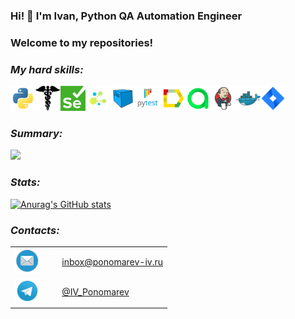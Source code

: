 ### Hi! 👋 I'm Ivan, Python QA Automation Engineer

### Welcome to my repositories!

### *My hard skills:*

<img src="icons/Python_logo_and_wordmark.svg" height="40" width="40" /><img src="icons/requests.png" height="40" width="40" /><img src="icons/Selenium.png" height="40" width="40" /><img src="icons/selene.png" height="40" width="40" /><img src="icons/Selenoid.svg" height="40" width="40" /><img src="icons/Pytest_logo.svg" height="40" width="40" /><img src="icons/Allure_Report.svg" height="40" width="40" /><img src="icons/Allure_EE.svg" height="40" width="40" /><img src="icons/Jenkins.svg" height="40" width="40" /><img src="icons/Docker.svg" height="40" width="40" /><img src="icons/Jira.svg" height="40" width="40" />

### *Summary:*

![](https://github-profile-summary-cards.vercel.app/api/cards/profile-details?username=ponomarev-iv1986)

### *Stats:*

[![Anurag's GitHub stats](https://github-readme-stats.vercel.app/api?username=ponomarev-iv1986)](https://github.com/ponomarev-iv1986/github-readme-stats)

### *Contacts:*

<table width="100%" border="0">
  <tr> 
    <td width="30%" valign="bottom"><img src="icons/Mail.png" height="40" width="40"></td>
    <td valign="middle"><a href="inbox@ponomarev-iv.ru">inbox@ponomarev-iv.ru</a></td>
  </tr>
  <tr>
    <td width="30%" valign="bottom"><img src="icons/Telegram.svg" height="40" width="40"></td>
    <td valign="middle"><a href="https://t.me/IV_Ponomarev">@IV_Ponomarev</a></td>
  </tr>
</table>

<!--
**ponomarev-iv1986/ponomarev-iv1986** is a ✨ _special_ ✨ repository because its `README.md` (this file) appears on your GitHub profile.

Here are some ideas to get you started:

- 🔭 I’m currently working on ...
- 🌱 I’m currently learning ...
- 👯 I’m looking to collaborate on ...
- 🤔 I’m looking for help with ...
- 💬 Ask me about ...
- 📫 How to reach me: ...
- 😄 Pronouns: ...
- ⚡ Fun fact: ...
-->
